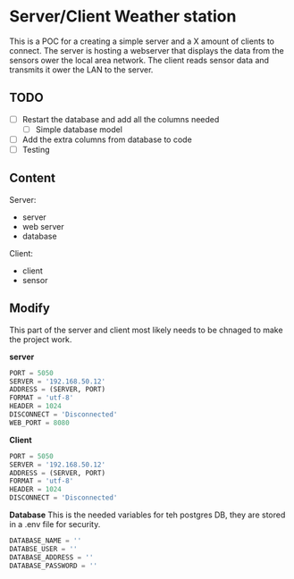 # Server/Client Weather station

This is a POC for a creating a simple server and a X amount of clients to connect. The server is hosting a webserver that displays the data from the sensors ower the local area network. The client reads sensor data and transmits it ower the LAN to the server. 

## TODO
- [ ] Restart the database and add all the columns needed
    - [ ] Simple database model
- [ ] Add the extra columns from database to code
- [ ] Testing 

## Content
Server:
- server
- web server
- database

Client:
- client
- sensor

## Modify
This part of the server and client most likely needs to be chnaged to make the project work.

**server**
```python
PORT = 5050
SERVER = '192.168.50.12'
ADDRESS = (SERVER, PORT)
FORMAT = 'utf-8'
HEADER = 1024
DISCONNECT = 'Disconnected'
WEB_PORT = 8080
```

**Client**
```python
PORT = 5050
SERVER = '192.168.50.12' 
ADDRESS = (SERVER, PORT)
FORMAT = 'utf-8'
HEADER = 1024
DISCONNECT = 'Disconnected'
```

**Database**
This is the needed variables for teh postgres DB, they are stored in a .env file for security.

```python
DATABASE_NAME = ''
DATABSE_USER = ''
DATABASE_ADDRESS = ''
DATABASE_PASSWORD = ''
```